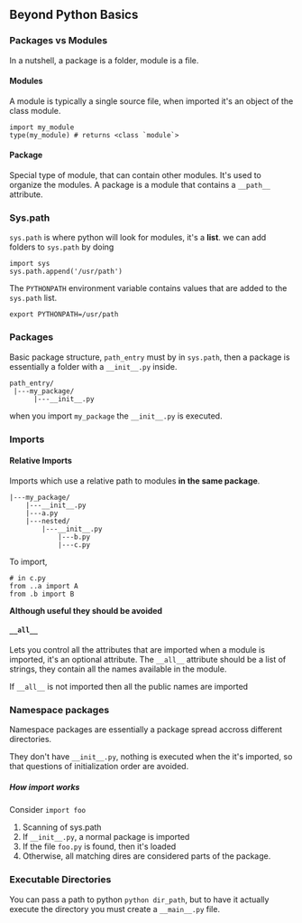 ## Beyond Python Basics

### Packages vs Modules

In a nutshell, a package is a folder, module is a file.

#### Modules

A module is typically a single source file, when imported it's an object of the class module.

```
import my_module
type(my_module) # returns <class `module`>
```

#### Package

Special type of module, that can contain other modules. It's used to organize the modules. A package is a module that contains a `__path__` attribute.

### Sys.path

`sys.path` is where python will look for modules, it's a **list**.
we can add folders to `sys.path` by doing 
```
import sys
sys.path.append('/usr/path')
```

The `PYTHONPATH` environment variable contains values that are added to the `sys.path` list.

```
export PYTHONPATH=/usr/path
```

### Packages

Basic package structure, `path_entry` must by in `sys.path`, then a package is essentially a folder with a `__init__.py` inside.
```
path_entry/
 |---my_package/
      |---__init__.py
```
when you import `my_package` the `__init__.py` is executed.


### Imports

#### Relative Imports

Imports which use a relative path to modules **in the same package**.



```
|---my_package/
    |---__init__.py
    |---a.py
    |---nested/
        |---__init__.py
            |---b.py
            |---c.py
```

To import,

```
# in c.py
from ..a import A
from .b import B
```

**Although useful they should be avoided**

#### `__all__`

Lets you control all the attributes that are imported when a module is imported, it's an optional attribute.
The `__all__` attribute should be a list of strings, they contain all the names available in the module.

If `__all__` is not imported then all the public names are imported


### Namespace packages

Namespace packages are essentially a package spread accross different directories. 

They don't  have `__init__.py`, nothing is executed when the it's imported, so that questions of initialization order are avoided.

##### How import works

Consider `import foo`

1. Scanning of sys.path
1. If `__init__.py`, a normal package is imported
1. If the file `foo.py` is found, then it's loaded
1. Otherwise, all matching dires are considered parts of the package.


### Executable Directories

You can pass a path to python `python dir_path`, but to have it actually execute the directory you must create a `__main__.py` file.
